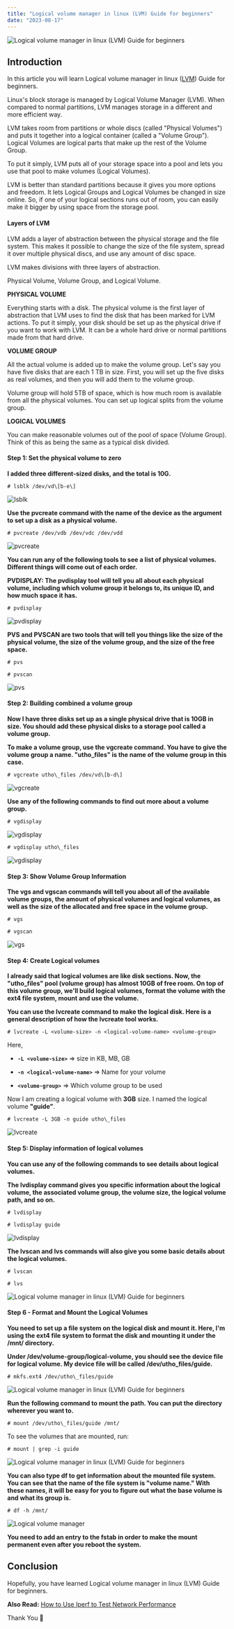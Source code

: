 ```yaml
---
title: "Logical volume manager in linux (LVM) Guide for beginners"
date: "2023-08-17"
---
```


![Logical volume manager in linux (LVM) Guide for beginners](images/Logical-volume-manager-in-linux-LVM-Guide-for-beginners-1024x576.png)

## Introduction

In this article you will learn Logical volume manager in linux ([LVM](https://en.wikipedia.org/wiki/Logical_Volume_Manager_(Linux))) Guide for beginners.

Linux's block storage is managed by Logical Volume Manager (LVM). When compared to normal partitions, LVM manages storage in a different and more efficient way.

LVM takes room from partitions or whole discs (called "Physical Volumes") and puts it together into a logical container (called a "Volume Group"). Logical Volumes are logical parts that make up the rest of the Volume Group.

To put it simply, LVM puts all of your storage space into a pool and lets you use that pool to make volumes (Logical Volumes).

LVM is better than standard partitions because it gives you more options and freedom. It lets Logical Groups and Logical Volumes be changed in size online. So, if one of your logical sections runs out of room, you can easily make it bigger by using space from the storage pool.

#### Layers of LVM

LVM adds a layer of abstraction between the physical storage and the file system. This makes it possible to change the size of the file system, spread it over multiple physical discs, and use any amount of disc space.

LVM makes divisions with three layers of abstraction.

Physical Volume, Volume Group, and Logical Volume.

**PHYSICAL VOLUME**

Everything starts with a disk. The physical volume is the first layer of abstraction that LVM uses to find the disk that has been marked for LVM actions. To put it simply, your disk should be set up as the physical drive if you want to work with LVM. It can be a whole hard drive or normal partitions made from that hard drive.

**VOLUME GROUP**

All the actual volume is added up to make the volume group. Let's say you have five disks that are each 1 TB in size. First, you will set up the five disks as real volumes, and then you will add them to the volume group.

Volume group will hold 5TB of space, which is how much room is available from all the physical volumes. You can set up logical splits from the volume group.

**LOGICAL VOLUMES**

You can make reasonable volumes out of the pool of space (Volume Group). Think of this as being the same as a typical disk divided.

#### Step 1: Set the physical volume to zero

**I added three different-sized disks, and the total is 10G.**

```
# lsblk /dev/vd\[b-e\]

```

![lsblk](images/image-1243.png)

**Use the pvcreate command with the name of the device as the argument to set up a disk as a physical volume.**

```
# pvcreate /dev/vdb /dev/vdc /dev/vdd

```

![pvcreate](images/image-1244.png)

**You can run any of the following tools to see a list of physical volumes. Different things will come out of each order.**

**PVDISPLAY: The pvdisplay tool will tell you all about each physical volume, including which volume group it belongs to, its unique ID, and how much space it has.**

```
# pvdisplay

```

![pvdisplay](images/image-1245.png)

**PVS and PVSCAN are two tools that will tell you things like the size of the physical volume, the size of the volume group, and the size of the free space.**

```
# pvs

```

```
# pvscan

```

![pvs](images/image-1246.png)

#### Step 2: Building combined a volume group

**Now I have three disks set up as a single physical drive that is 10GB in size. You should add these physical disks to a storage pool called a volume group.**

**To make a volume group, use the vgcreate command. You have to give the volume group a name. "utho\_files" is the name of the volume group in this case.**

```
# vgcreate utho\_files /dev/vd\[b-d\]

```

![vgcreate](images/image-1247.png)

**Use any of the following commands to find out more about a volume group.**

```
# vgdisplay

```

![vgdisplay](images/image-1248.png)

```
# vgdisplay utho\_files

```

![vgdisplay](images/image-1249.png)

#### Step 3: Show Volume Group Information

**The vgs and vgscan commands will tell you about all of the available volume groups, the amount of physical volumes and logical volumes, as well as the size of the allocated and free space in the volume group.**

```
# vgs

```

```
# vgscan

```

![vgs](images/image-1251.png)

#### Step 4: Create Logical volumes

**I already said that logical volumes are like disk sections. Now, the "utho\_files" pool (volume group) has almost 10GB of free room. On top of this volume group, we'll build logical volumes, format the volume with the ext4 file system, mount and use the volume.**

**You can use the lvcreate command to make the logical disk. Here is a general description of how the lvcreate tool works.**

```
# lvcreate -L <volume-size> -n <logical-volume-name> <volume-group>

```

Here,

- **`-L <volume-size>`** => size in KB, MB, GB

- **`-n <logical-volume-name>`** => Name for your volume

- **`<volume-group>`** => Which volume group to be used

Now I am creating a logical volume with **3GB** size. I named the logical volume **"guide"**.

```
# lvcreate -L 3GB -n guide utho\_files

```

![lvcreate](images/image-1252.png)

#### Step 5: Display information of logical volumes

**You can use any of the following commands to see details about logical volumes.**

**The lvdisplay command gives you specific information about the logical volume, the associated volume group, the volume size, the logical volume path, and so on.**

```
# lvdisplay

```

```
# lvdisplay guide

```

![lvdisplay](images/image-1253.png)

**The lvscan and lvs commands will also give you some basic details about the logical volumes.**

```
# lvscan

```

```
# lvs

```

![Logical volume manager in linux (LVM) Guide for beginners](images/image-1254.png)

#### Step 6 - Format and Mount the Logical Volumes

**You need to set up a file system on the logical disk and mount it. Here, I'm using the ext4 file system to format the disk and mounting it under the /mnt/ directory.**

**Under /dev/volume-group/logical-volume, you should see the device file for logical volume. My device file will be called /dev/utho\_files/guide.**

```
# mkfs.ext4 /dev/utho\_files/guide

```

![Logical volume manager in linux (LVM) Guide for beginners](images/image-1255.png)

**Run the following command to mount the path. You can put the directory wherever you want to.**

```
# mount /dev/utho\_files/guide /mnt/

```

To see the volumes that are mounted, run:

```
# mount | grep -i guide

```

![Logical volume manager in linux (LVM) Guide for beginners](images/image-1256.png)

**You can also type df to get information about the mounted file system. You can see that the name of the file system is "volume name." With these names, it will be easy for you to figure out what the base volume is and what its group is.**

```
# df -h /mnt/

```

![Logical volume manager](images/image-1257.png)

**You need to add an entry to the fstab in order to make the mount permanent even after you reboot the system.**

## Conclusion

Hopefully, you have learned Logical volume manager in linux (LVM) Guide for beginners.

**Also Read:** [How to Use Iperf to Test Network Performance](https://utho.com/docs/tutorial/how-to-use-iperf-to-test-network-performance/)

Thank You 🙂
